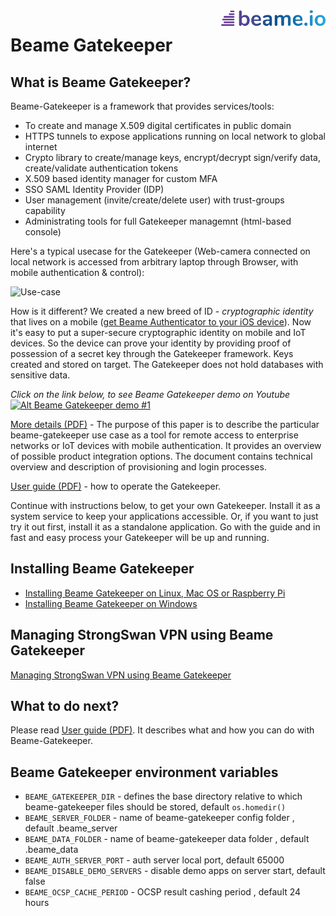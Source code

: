 <img align="right" src="img/beame.png">

# Beame Gatekeeper

## What is Beame Gatekeeper?

Beame-Gatekeeper is a framework that provides services/tools:
* To create and manage X.509 digital certificates in public domain
* HTTPS tunnels to expose applications running on local network to global internet 
* Crypto library to create/manage keys, encrypt/decrypt sign/verify data, create/validate authentication tokens
* X.509 based identity manager for custom MFA
* SSO SAML Identity Provider (IDP)
* User management (invite/create/delete user) with trust-groups capability
* Administrating tools for full Gatekeeper managemnt (html-based console)

Here's a typical usecase for the Gatekeeper (Web-camera connected on local network is accessed from arbitrary laptop through Browser, with mobile authentication & control):

![Use-case](https://raw.githubusercontent.com/beameio/beame-gatekeeper/dev/img/IoT.png)

How is it different? We created a new breed of ID - _cryptographic identity_ that lives on a mobile ([get Beame Authenticator to your iOS device](https://itunes.apple.com/il/app/beame-authenticator/id1214704177?mt=8)). Now it's easy to put a super-secure cryptographic identity on mobile and IoT devices. So the device can prove your identity by providing proof of possession of a secret key through the Gatekeeper framework. Keys created and stored on target. The Gatekeeper does not hold databases with sensitive data.

_Click on the link below, to see Beame Gatekeeper demo on Youtube_  
[![Alt Beame Gatekeeper demo #1](https://raw.githubusercontent.com/beameio/beame-gatekeeper/dev/img/GKdemo.png)](https://www.youtube.com/watch?v=K_XNFKzJV_M)

[More details (PDF)](doc/beame-gatekeeper.pdf) - The purpose of this paper is to describe the particular beame-gatekeeper use case as a tool for remote access to enterprise networks or IoT devices with mobile authentication. It provides an overview of possible product integration options. The document contains technical overview and description of provisioning and login processes.

[User guide (PDF)](http://htmlpreview.github.io/?https://github.com/beameio/beame-gatekeeper/blob/dev/doc/GKoperationManual/BeameGatekeeperManual.html) - how to operate the Gatekeeper.

Continue with instructions below, to get your own Gatekeeper. Install it as a system service to keep your applications accessible. Or, if you want to just try it out first, install it as a standalone application. Go with the guide and in fast and easy process your Gatekeeper will be up and running.  

## Installing Beame Gatekeeper

* [Installing Beame Gatekeeper on Linux, Mac OS or Raspberry Pi](doc/install-unix.md)
* [Installing Beame Gatekeeper on Windows](doc/install-windows.md)

## Managing StrongSwan VPN using Beame Gatekeeper

[Managing StrongSwan VPN using Beame Gatekeeper](doc/strongswan.md)

## What to do next?

Please read [User guide (PDF)](https://www.beame.io/pdf/Beame+Gatekeeper+Technical+Presentation.pdf). It describes what and how you can do with Beame-Gatekeeper.


## Beame Gatekeeper environment variables

* `BEAME_GATEKEEPER_DIR` -  defines the base directory relative to which beame-gatekeeper files should be stored, default `os.homedir()`
* `BEAME_SERVER_FOLDER`  - name of beame-gatekeeper config folder , default .beame_server
* `BEAME_DATA_FOLDER`  - name of beame-gatekeeper data folder , default .beame_data
* `BEAME_AUTH_SERVER_PORT` - auth server local port, default 65000
* `BEAME_DISABLE_DEMO_SERVERS` - disable demo apps on server start, default false
* `BEAME_OCSP_CACHE_PERIOD` - OCSP result cashing period , default 24 hours

